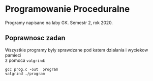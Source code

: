 # Programowanie Proceduralne
Programy napisane na laby GK. Semestr 2, rok 2020.

## Poprawnosc zadan
Wszystkie programy byly sprawdzane pod katem dzialania i wyciekow pamieci  
z pomoca `valgrind`:
```
gcc prog.c -out  program
valgrind ./program
```
